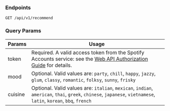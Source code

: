 ### Endpoints

 `GET /api/v1/recommend`

### Query Params
| Params | Usage |
| --- | --- |
| token | Required. A valid access token from the Spotify Accounts service: see the [Web API Authorization Guide](https://developer.spotify.com/documentation/general/guides/authorization-guide/) for details. |
| mood | Optional. Valid values are: `party`, `chill`, `happy`, `jazzy`, `glum`, `classy`, `romantic`, `folksy`, `sunny`, `frisky`|
| cuisine | Optional. Valid values are: `italian`, `mexican`, `indian`, `american`, `thai`, `greek`, `chinese`, `japanese`, `vietnamese`, `latin`, `korean`, `bbq`, `french` |
